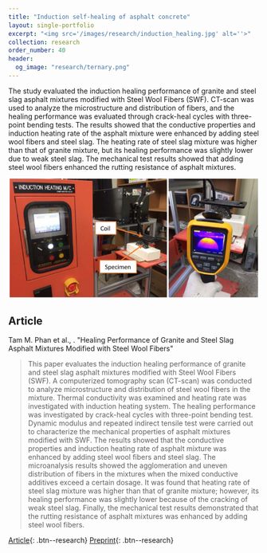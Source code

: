 ```yaml
---
title: "Induction self-healing of asphalt concrete"
layout: single-portfolio
excerpt: "<img src='/images/research/induction_healing.jpg' alt=''>"
collection: research
order_number: 40
header: 
  og_image: "research/ternary.png"
---
```


The study evaluated the induction healing performance of granite and steel slag asphalt mixtures modified with Steel Wool Fibers (SWF). CT-scan was used to analyze the microstructure and distribution of fibers, and the healing performance was evaluated through crack-heal cycles with three-point bending tests. The results showed that the conductive properties and induction heating rate of the asphalt mixture were enhanced by adding steel wool fibers and steel slag. The heating rate of steel slag mixture was higher than that of granite mixture, but its healing performance was slightly lower due to weak steel slag. The mechanical test results showed that adding steel wool fibers enhanced the rutting resistance of asphalt mixtures.

![](/images/research/induction_healing_research.png)

## Article

Tam M. Phan et al., . "Healing Performance of Granite and Steel Slag Asphalt Mixtures Modified with Steel Wool Fibers"

> This paper evaluates the induction healing performance of granite and steel slag asphalt mixtures modified with Steel Wool Fibers (SWF). A computerized tomography scan (CT-scan) was conducted to analyze microstructure and distribution of steel wool fibers in the mixture. Thermal conductivity was examined and heating rate was investigated with induction heating system. The healing performance was investigated by crack-heal cycles with three-point bending test. Dynamic modulus and repeated indirect tensile test were carried out to characterize the mechanical properties of asphalt mixtures modified with SWF. The results showed that the conductive properties and induction heating rate of asphalt mixture was enhanced by adding steel wool fibers and steel slag. The microanalysis results showed the agglomeration and uneven distribution of fibers in the mixtures when the mixed conductive additives exceed a certain dosage. It was found that heating rate of steel slag mixture was higher than that of granite mixture; however, its healing performance was slightly lower because of the cracking of weak steel slag. Finally, the mechanical test results demonstrated that the rutting resistance of asphalt mixtures was enhanced by adding steel wool fibers.

[Article](https://doi.org/10.1007/s12205-018-1660-8){: .btn--research} [Preprint](/files/2018_slag_induction_healing.pdf){: .btn--research}
